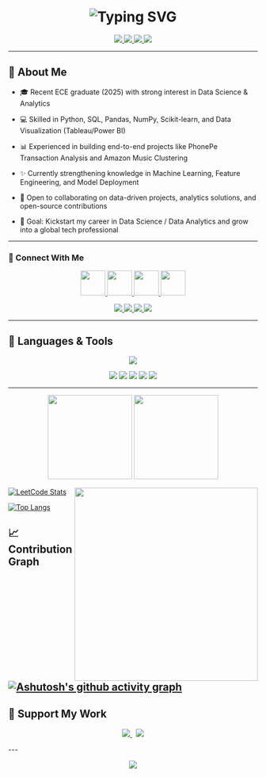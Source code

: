 <!-- Profile Header -->
<h1 align="center">
  <img src="https://readme-typing-svg.herokuapp.com?font=Fira+Code&size=28&pause=1000&color=A230ED&center=true&vCenter=true&width=600&lines=Hi+👋,+I'm+Vinothkumar;Data+Science+%7C+ML+%7C+AI;Passionate+about+Tech+%26+Innovation" alt="Typing SVG">
</h1>

<p align="center">
  <a href="https://github.com/vinothkumar" target="_blank">
    <img src="https://img.shields.io/badge/-Data%20Science-9D4EDD?style=for-the-badge&logo=python&logoColor=white" />
  </a>
  <a href="https://www.linkedin.com/in/vinothkumar" target="_blank">
    <img src="https://img.shields.io/badge/-Machine%20Learning-7B2CBF?style=for-the-badge&logo=scikitlearn&logoColor=white" />
  </a>
  <a href="https://vinothkumar-portfolio.com" target="_blank">
    <img src="https://img.shields.io/badge/-Full%20Stack-8A2BE2?style=for-the-badge&logo=react&logoColor=white" />
  </a>
  <a href="https://buymeacoffee.com/vinodatasc4" target="_blank">
    <img src="https://img.shields.io/badge/-Support%20Me-F7DF1E?style=for-the-badge&logo=buymeacoffee&logoColor=black" />
  </a>
</p>

---

## 💫 About Me

- 🎓 Recent ECE graduate (2025) with strong interest in Data Science & Analytics

- 💻 Skilled in Python, SQL, Pandas, NumPy, Scikit-learn, and Data Visualization (Tableau/Power BI)

- 📊 Experienced in building end-to-end projects like PhonePe Transaction Analysis and Amazon Music Clustering

- ✨ Currently strengthening knowledge in Machine Learning, Feature Engineering, and Model Deployment

- 🤝 Open to collaborating on data-driven projects, analytics solutions, and open-source contributions

- 🎯 Goal: Kickstart my career in Data Science / Data Analytics and grow into a global tech professional

---
### 🔗 Connect With Me

<p align="center">
  <a href="mailto:yourmail@gmail.com">
    <img src="https://skillicons.dev/icons?i=gmail" width="50" />
  </a>
  <a href="https://www.linkedin.com/in/your-linkedin/">
    <img src="https://skillicons.dev/icons?i=linkedin" width="50" />
  </a>
  <a href="https://github.com/YOUR_USERNAME">
    <img src="https://skillicons.dev/icons?i=github" width="50" />
  </a>
  <a href="https://twitter.com/your-twitter">
    <img src="https://skillicons.dev/icons?i=twitter" width="50" />
  </a>
</p>

<p align="center">
   <a href="mailto:YOUR_EMAIL" target="_blank">
    <img src="https://img.shields.io/badge/Email-Say%20Hi-9D4EDD?style=for-the-badge&logo=gmail" />
  </a>
  <a href="https://linkedin.com/in/YOUR_LINKEDIN" target="_blank">
    <img src="https://img.shields.io/badge/LinkedIn-Connect-7B2CBF?style=for-the-badge&logo=linkedin" />
  </a>
  <a href="https://twitter.com/YOUR_TWITTER" target="_blank">
    <img src="https://img.shields.io/badge/Twitter-Follow-8A2BE2?style=for-the-badge&logo=twitter" />
  </a>
  <a href="https://youtube.com/YOUR_YOUTUBE" target="_blank">
    <img src="https://img.shields.io/badge/YouTube-Subscribe-7B2CBF?style=for-the-badge&logo=youtube" />
  </a>
</p>


---

## 🧰 Languages & Tools
<p align="center">
  <img src="https://skillicons.dev/icons?i=python,react,git,github,mysql,postgres,figma&theme=dark" />
</p>



<!-- Skills Badges -->
<!--## <span style="color:#A230ED">🚀 Skills & Tools</span>-->

<p align="center">
  <img src="https://img.shields.io/badge/Python-A230ED?style=for-the-badge&logo=python&logoColor=white" />
  <img src="https://img.shields.io/badge/SQL-A230ED?style=for-the-badge&logo=mysql&logoColor=white" />
  <img src="https://img.shields.io/badge/Machine%20Learning-A230ED?style=for-the-badge&logo=scikitlearn&logoColor=white" />
  <img src="https://img.shields.io/badge/Data%20Visualization-A230ED?style=for-the-badge&logo=tableau&logoColor=white" />
  <img src="https://img.shields.io/badge/Streamlit-A230ED?style=for-the-badge&logo=streamlit&logoColor=white" />
</p>

---

<!-- GitHub Stats -->
<!--## <span style="color:#A230ED">📊 GitHub Analytics</span>-->
<p align="center">
  <img src="https://github-readme-stats.vercel.app/api?username=vinothkumar&show_icons=true&theme=radical&title_color=A230ED&icon_color=A230ED&text_color=ffffff&bg_color=0d1117" height="170" />
  <img src="https://github-readme-streak-stats.herokuapp.com/?user=vinothkumar&theme=radical&ring=A230ED&fire=A230ED&currStreakLabel=A230ED" height="170" />
</p>


<!-- image  -->
<img align="right" width="370" height="390" src="https://i.pinimg.com/originals/47/f0/34/47f0342cec72b800463bf003eac1257e.gif">

<!-- leetcode stats -->
[![LeetCode Stats](https://leetcard.jacoblin.cool/vinozzxx?theme=dark&font=Noto%20Sans%20Kannada&ext=activity&width=570&height=50)](https://leetcode.com/u/vinozzxx/)


<!-- top language using -->
[![Top Langs](https://github-readme-stats.vercel.app/api/top-langs/?username=vinozzxx&theme=radical)](https://github.com/anuraghazra/github-readme-stats)


## 📈 Contribution Graph

[![Ashutosh's github activity graph](https://github-readme-activity-graph.vercel.app/graph?username=vinozzxx&bg_color=000000&color=c252ff&line=e14dff&point=ffffff&area=true&hide_border=true)](https://github.com/ashutosh00710/github-readme-activity-graph)
---

## 💜 Support My Work
<p align="center">
  <a href="https://www.buymeacoffee.com/YOUR_LINK" target="_blank">
    <img src="https://img.shields.io/badge/Buy%20Me%20a%20Coffee-☕-7B2CBF?style=for-the-badge" />
  </a>
  &nbsp;
  <a href="https://github.com/sponsors/YOUR_USERNAME" target="_blank">
    <img src="https://img.shields.io/badge/Sponsor-💜-8A2BE2?style=for-the-badge" />
  </a>
</p>
---
<p align="center">
  <img src="https://capsule-render.vercel.app/api?type=waving&height=100&color=7B2CBF&section=footer"/>
</p>
